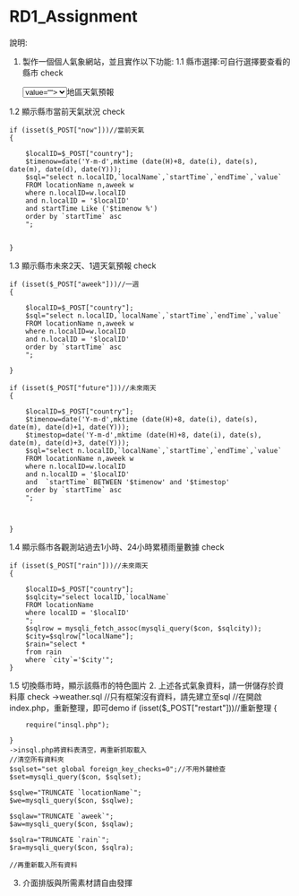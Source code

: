 # RD1_Assignment
說明:
1. 製作一個個人氣象網站，並且實作以下功能:
1.1 縣市選擇:可自行選擇要查看的縣市 check

    <select name="country">
            <?php $result = mysqli_query($con, $id); while ( $row = mysqli_fetch_assoc($result) ) { ?> 
                <option id="localID" name="localID" <?=($localID==$row["localID"])?"selected":""?> value="<?= $row["localID"] ?>"><?= $row["localName"] ?>
            <?php } ?>
    </select>地區天氣預報

1.2 顯示縣市當前天氣狀況 check

    if (isset($_POST["now"]))//當前天氣
    {

        $localID=$_POST["country"];
        $timenow=date('Y-m-d',mktime (date(H)+8, date(i), date(s), date(m), date(d), date(Y)));
        $sql="select n.localID,`localName`,`startTime`,`endTime`,`value` 
        FROM locationName n,aweek w 
        where n.localID=w.localID 
        and n.localID = '$localID' 
        and startTime Like ('$timenow %')
        order by `startTime` asc
        ";
        
        
    }

1.3 顯示縣市未來2天、1週天氣預報 check
    
    if (isset($_POST["aweek"]))//一週
    {

        $localID=$_POST["country"];
        $sql="select n.localID,`localName`,`startTime`,`endTime`,`value` 
        FROM locationName n,aweek w 
        where n.localID=w.localID 
        and n.localID = '$localID' 
        order by `startTime` asc
        ";
        
    }
    
    if (isset($_POST["future"]))//未來兩天
    {

        $localID=$_POST["country"];
        $timenow=date('Y-m-d',mktime (date(H)+8, date(i), date(s), date(m), date(d)+1, date(Y)));
        $timestop=date('Y-m-d',mktime (date(H)+8, date(i), date(s), date(m), date(d)+3, date(Y)));
        $sql="select n.localID,`localName`,`startTime`,`endTime`,`value` 
        FROM locationName n,aweek w 
        where n.localID=w.localID 
        and n.localID = '$localID'
        and  `startTime` BETWEEN '$timenow' and '$timestop' 
        order by `startTime` asc
        ";
        
        
        
    }

1.4 顯示縣市各觀測站過去1小時、24小時累積雨量數據 check
    
    if (isset($_POST["rain"]))//未來兩天
    {

        $localID=$_POST["country"];
        $sqlcity="select localID,`localName`
        FROM locationName
        where localID = '$localID'
        ";
        $sqlrow = mysqli_fetch_assoc(mysqli_query($con, $sqlcity));
        $city=$sqlrow["localName"];
        $rain="select *
        from rain
        where `city`='$city'";  
    }

1.5 切換縣市時，顯示該縣市的特色圖片 
2. 上述各式氣象資料，請一併儲存於資料庫 check
    ->weather.sql 
    //只有框架沒有資料，請先建立至sql
    //在開啟index.php，重新整理，即可demo
    if (isset($_POST["restart"]))//重新整理
    {

        require("insql.php");
        
    }
    ->insql.php將資料表清空，再重新抓取載入
    //清空所有資料夾
    $sqlset="set global foreign_key_checks=0";//不用外鍵檢查
    $set=mysqli_query($con, $sqlset);

    $sqlwe="TRUNCATE `locationName`";
    $we=mysqli_query($con, $sqlwe);
    
    $sqlaw="TRUNCATE `aweek`";
    $aw=mysqli_query($con, $sqlaw);

    $sqlra="TRUNCATE `rain`";
    $ra=mysqli_query($con, $sqlra);

    //再重新載入所有資料

3. 介面排版與所需素材請自由發揮 